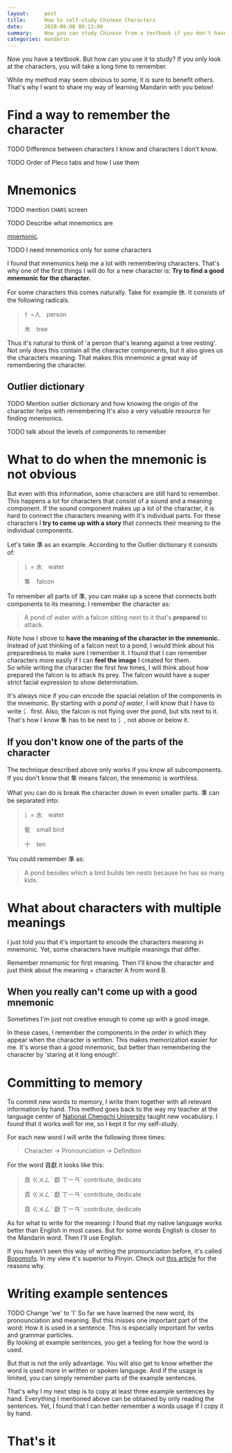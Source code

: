 ```yaml
---
layout:     post
title:      How to self-study Chinese Characters
date:       2020-08-08 08:13:00
summary:    How you can study Chinese from a textbook if you don't have a teacher that tells you what to do
categories: mandarin
---
```


Now you have a textbook. But how can you use it to study?
If you only look at the characters, you will take a long time to remember. 


While my method may seem obvious to some, it is sure to benefit others. 
That's why I want to share my way of learning Mandarin with you below!

# Find a way to remember the character


TODO Difference between characters I know and characters I don't know. 

TODO Order of Pleco tabs and how I use them

# Mnemonics

[](https://www.hackingchinese.com/are-mnemonics-too-slow-for-chinese-learners/)
[](https://www.hackingchinese.com/how-to-create-mnemonics-for-general-or-abstract-character-components/)
TODO mention `CHARS` screen

TODO Describe what mnemonics are 

[mnemonic](https://en.wikipedia.org/wiki/Mnemonic).

TODO I need mnemonics only for some characters

I found that mnemonics help me a lot with remembering characters. 
That's why one of the first things I will do for a new character is: 
**Try to find a good mnemonic for the character.**

For some characters this comes naturally. 
Take for example 休. 
It consists of the following radicals.

> 亻=人&emsp;person 
> 
> 木&emsp;tree 

Thus it's natural to think of 'a person that's leaning against a tree resting'. 
Not only does this contain all the character components, but it also gives us the characters meaning. 
That makes this mnemonic a great way of remembering the character. 

## Outlier dictionary
TODO Mention outlier dictionary and how knowing the origin of the character helps with remembering
It's also a very valuable resource for finding mnemonics.


TODO talk about the levels of components to remember

# What to do when the mnemonic is not obvious

But even with this information, some characters are still hard to remember.
This happens a lot for characters that consist of a sound and a meaning component. 
If the sound component makes up a lot of the character, it is hard to connect the characters meaning with it's individual parts. 
For these characters I **try to come up with a story** that connects their meaning to the individual components. 

Let's take 準 as an example. 
According to the Outlier dictionary it consists of:

> 氵= 水&emsp;water
>
> 隼&emsp;falcon

To remember all parts of 準, you can make up a scene that connects both components to its meaning. 
I remember the character as: 
> A pond of water with a falcon sitting next to it that's **prepared** to attack.

Note how I strove to **have the meaning of the character in the mnemonic.** 
Instead of just thinking of a falcon next to a pond, I would think about his preparedness to make sure I remember it. 
I found that I can remember characters more easily if I can **feel the image** I created for them.  
So while writing the character the first few times, I will think about how prepared the falcon is to attack its prey. 
The falcon would have a super strict facial expression to show determination.   

It's always nice if you can encode the spacial relation of the components in the mnemonic. 
By starting with *a pond of water*, I will know that I have to write 氵 first.
Also, the falcon is not flying over the pond, but sits next to it. 
That's how I know 隼 has to be next to 氵, not above or below it.

## If you don't know one of the parts of the character

The technique described above only works if you know all subcomponents.
If you don't know that 隼 means falcon, the mnemonic is worthless.

What you can do is break the character down in even smaller parts. 準 can be separated into:

> 氵= 水&emsp;water
>
> 隹&emsp;small bird
>
> 十&emsp;ten

You could remember 準 as:
> A pond besides which a bird builds ten nests because he has so many kids. 


<!--
<figure class="image" style="width:50%; align:center">
  <img src="/images/2020/09/chineseCharacters/weaverBird.jpg" alt="Weaver bird outside of its nest.">
  <figcaption>Bla<a>source</a></figcaption>
  <div>https://www.reddit.com/r/NatureIsFuckingLit/comments/f91cws/weaver_bird_nest/</div>
</figure>
-->

# What about characters with multiple meanings
I just told you that it's important to encode the characters meaning in mnemonic.
Yet, some characters have multiple meanings that differ. 


Remember mnemonic for first meaning. Then I'll know the character and just think about the meaning + character A from word B. 

## When you really can't come up with a good mnemonic

Sometimes I'm just not creative enough to come up with a good image. 

In these cases, I remember the components in the order in which they appear when the character is written. 
This makes memorization easier for me. 
It's worse than a good mnemonic, but better than remembering the character by 'staring at it long enough'. 


# Committing to memory

To commit new words to memory, I write them together with all relevant information by hand. 
This method goes back to the way my teacher at the language center of [National Chengchi University](https://www.nccu.edu.tw/index.php) taught new vocabulary.
I found that it works  well for me, so I kept it for my self-study. 

For each new word I will write the following three times:
> Character -> Pronounciation -> Definition

For the word 貢獻 it looks like this:

> 貢 ㄍㄨㄥˋ 獻 ㄒㄧㄢˋ contribute, dedicate 
>
> 貢 ㄍㄨㄥˋ 獻 ㄒㄧㄢˋ contribute, dedicate 
>
> 貢 ㄍㄨㄥˋ 獻 ㄒㄧㄢˋ contribute, dedicate 
 
As for what to write for the meaning: I found that my native language works better than English in most cases. 
But for some words English is closer to the Mandarin word. 
Then I'll use English. 

If you haven't seen this way of writing the pronounciation before, it's called [Bopomofo](https://en.wikipedia.org/wiki/Bopomofo).
In my view it's superior to Pinyin. 
Check out [this article](https://bewagner.site/mandarin/2020/08/07/i-love-bopomofo/) for the reasons why. 


# Writing example sentences

TODO Change 'we' to 'I'
So far we have learned the new word, its pronounciation and meaning. 
But this misses one important part of the word: How it is used in a sentence. 
This is especially important for verbs and grammar particles.  
By looking at example sentences, you get a feeling for how the word is used. 

But that is not the only advantage. 
You will also get to know whether the word is used more in written or spoken language. 
And if the usage is limited, you can simply remember parts of the example sentences. 


That's why I my next step is to copy at least three example sentences by hand. 
Everything I mentioned above can be obtained by only reading the sentences. 
Yet, I found that I can better remember a words usage if I copy it by hand. 

# That's it




